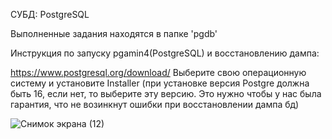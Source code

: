 СУБД: PostgreSQL



Выполненные задания находятся в папке 'pgdb'


Инструкция по запуску pgamin4(PostgreSQL) и восстановлению дампа:

https://www.postgresql.org/download/ 
Выберите свою операционную систему и установите Installer 
(при установке версия Postgre должна быть 16, если нет, то выберите эту версию. Это нужно чтобы у нас была гарантия, что не возинкнут ошибки при восстановлении дампа бд)


![Снимок экрана (12)](https://github.com/adeqoou/pgdb_work/assets/116428584/5639b8b7-83e5-428e-8b45-7834c5c70bf2)
